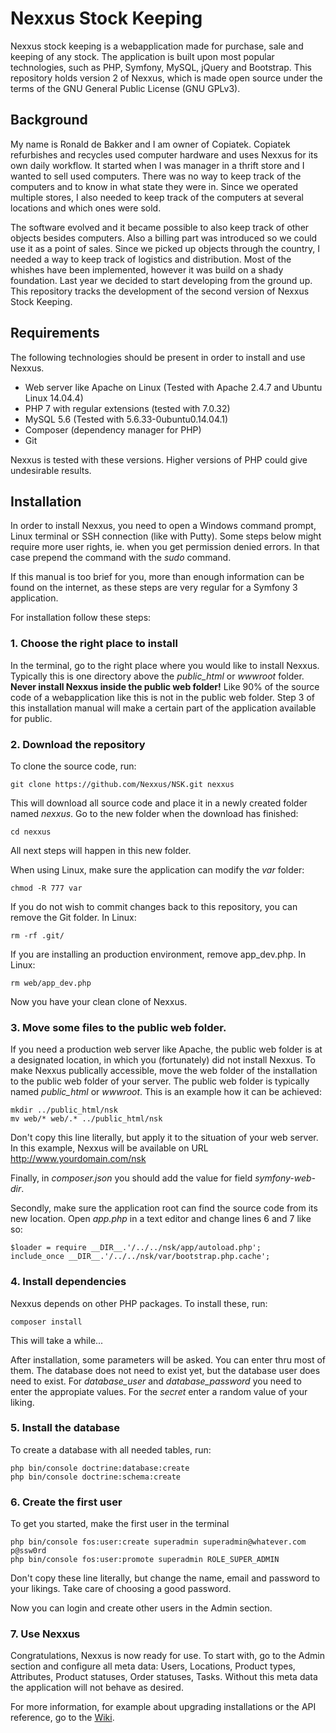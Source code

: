 # Nexxus Stock Keeping

Nexxus stock keeping is a webapplication made for purchase, sale and keeping of any stock. The application is built upon most popular technologies, such as PHP, Symfony, MySQL, jQuery and Bootstrap. This repository holds version 2 of Nexxus, which is made open source under the terms of the GNU General Public License (GNU GPLv3). 

## Background

My name is Ronald de Bakker and I am owner of Copiatek. Copiatek refurbishes and recycles used computer hardware and uses Nexxus for its own daily workflow. It started when I was manager in a thrift store and I wanted to sell used computers. There was no way to keep track of the computers and to know in what state they were in. Since we operated multiple stores, I also needed to keep track of the computers at several locations and which ones were sold.

The software evolved and it became possible to also keep track of other objects besides computers. Also a billing part was introduced so we could use it as a point of sales. Since we picked up objects through the country, I needed a way to keep track of logistics and distribution. Most of the whishes have been implemented, however it was build on a shady foundation. Last year we decided to start developing from the ground up. This repository tracks the development of the second version of Nexxus Stock Keeping.

## Requirements

The following technologies should be present in order to install and use Nexxus.

- Web server like Apache on Linux (Tested with Apache 2.4.7 and Ubuntu Linux 14.04.4)
- PHP 7 with regular extensions (tested with 7.0.32)
- MySQL 5.6 (Tested with 5.6.33-0ubuntu0.14.04.1)
- Composer (dependency manager for PHP)
- Git

Nexxus is tested with these versions. Higher versions of PHP could give undesirable results.

## Installation

In order to install Nexxus, you need to open a Windows command prompt, Linux terminal or SSH connection (like with Putty). Some steps below might require more user rights, ie. when you get permission denied errors. In that case prepend the command with the _sudo_ command. 

If this manual is too brief for you, more than enough information can be found on the internet, as these steps are very regular for a Symfony 3 application.

For installation follow these steps:

### 1. Choose the right place to install

In the terminal, go to the right place where you would like to install Nexxus. Typically this is one directory above the _public_html_ or _wwwroot_ folder. **Never install Nexxus inside the public web folder!** Like 90% of the source code of a webapplication like this is not in the public web folder. Step 3 of this installation manual will make a certain part of the application available for public.

### 2. Download the repository

To clone the source code, run:
```
git clone https://github.com/Nexxus/NSK.git nexxus
```
This will download all source code and place it in a newly created folder named _nexxus_. Go to the new folder when the download has finished:
```
cd nexxus
```
All next steps will happen in this new folder.

When using Linux, make sure the application can modify the _var_ folder:
```
chmod -R 777 var
```
If you do not wish to commit changes back to this repository, you can remove the Git folder. In Linux:
```
rm -rf .git/
```
If you are installing an production environment, remove app_dev.php. In Linux:
```
rm web/app_dev.php
```
Now you have your clean clone of Nexxus.

### 3. Move some files to the public web folder.

If you need a production web server like Apache, the public web folder is at a designated location, in which you (fortunately) did not install Nexxus. To make Nexxus publically accessible, move the web folder of the installation to the public web folder of your server. The public web folder is typically named _public_html_ or _wwwroot_. This is an example how it can be achieved:
```
mkdir ../public_html/nsk
mv web/* web/.* ../public_html/nsk
```
Don't copy this line literally, but apply it to the situation of your web server. In this example, Nexxus will be available on URL http://www.yourdomain.com/nsk

Finally, in _composer.json_ you should add the value for field _symfony-web-dir_.

Secondly, make sure the application root can find the source code from its new location. Open _app.php_ in a text editor and change lines 6 and 7 like so:
```
$loader = require __DIR__.'/../../nsk/app/autoload.php';
include_once __DIR__.'/../../nsk/var/bootstrap.php.cache';
```

### 4. Install dependencies

Nexxus depends on other PHP packages. To install these, run:
```
composer install
```
This will take a while...

After installation, some parameters will be asked. You can enter thru most of them. The database does not need to exist yet, but the database user does need to exist. For _database_user_ and _database_password_ you need to enter the appropiate values. For the _secret_ enter a random value of your liking.

### 5. Install the database

To create a database with all needed tables, run:
```
php bin/console doctrine:database:create
php bin/console doctrine:schema:create
```

### 6. Create the first user

To get you started, make the first user in the terminal
```
php bin/console fos:user:create superadmin superadmin@whatever.com p@ssw0rd
php bin/console fos:user:promote superadmin ROLE_SUPER_ADMIN
```
Don't copy these line literally, but change the name, email and password to your likings. Take care of choosing a good password.

Now you can login and create other users in the Admin section.

### 7. Use Nexxus

Congratulations, Nexxus is now ready for use. To start with, go to the Admin section and configure all meta data: Users, Locations, Product types, Attributes, Product statuses, Order statuses, Tasks. Without  this meta data the application will not behave as desired.

For more information, for example about upgrading installations or the API reference, go to the [Wiki](https://github.com/Nexxus/NSK/wiki).

